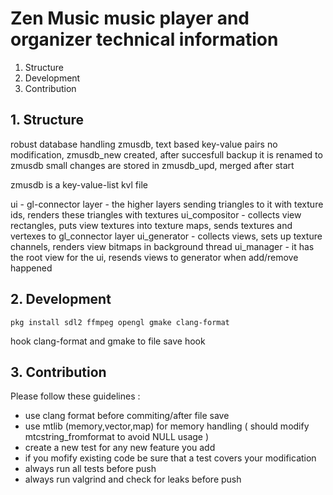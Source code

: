 # Zen Music music player and organizer technical information #

1. Structure  
2. Development  
3. Contribution  

## 1. Structure ##

robust database handling
zmusdb, text based key-value pairs
no modification, zmusdb_new created, after succesfull backup it is renamed to zmusdb
small changes are stored in zmusdb_upd, merged after start

zmusdb is a key-value-list kvl file


ui -
gl-connector layer - the higher layers sending triangles to it with texture ids, renders these triangles with textures
ui_compositor - collects view rectangles, puts view textures into texture maps, sends textures and vertexes to gl_connector layer
ui_generator - collects views, sets up texture channels, renders view bitmaps in background thread
ui_manager - it has the root view for the ui, resends views to generator when add/remove happened


## 2. Development ##

```
pkg install sdl2 ffmpeg opengl gmake clang-format
```

hook clang-format and gmake to file save hook


## 3. Contribution ##

Please follow these guidelines :

- use clang format before commiting/after file save
- use mtlib (memory,vector,map) for memory handling ( should modify mtcstring_fromformat to avoid NULL usage )
- create a new test for any new feature you add
- if you mofify existing code be sure that a test covers your modification
- always run all tests before push
- always run valgrind and check for leaks before push
